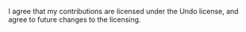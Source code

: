 <!-- Please read the contribution guidelines before submitting a pull request. -->
<!-- By submitting this pull request, you agree that your contributions are
     licensed under the Undo license, and agree to future changes to the
     licensing. -->
<!-- If you're a first-time contributor, please acknowledge it by
     leaving the statement below. -->

I agree that my contributions are licensed under the Undo license, and agree to future changes to the licensing.
